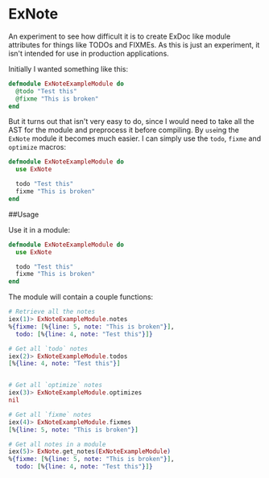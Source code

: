 ExNote
======

An experiment to see how difficult it is to create ExDoc like module attributes for things like TODOs and FIXMEs. As this is just an experiment, it isn't intended for use in production applications.

Initially I wanted something like this:

``` elixir
defmodule ExNoteExampleModule do
  @todo "Test this"
  @fixme "This is broken"
end
```

But it turns out that isn't very easy to do, since I would need to take all the AST for the module and preprocess it before compiling. By `use`ing the `ExNote` module it becomes much easier. I can simply use the `todo`, `fixme` and `optimize` macros:

``` elixir
defmodule ExNoteExampleModule do
  use ExNote

  todo "Test this"
  fixme "This is broken"
end
```

##Usage

Use it in a module:

``` elixir
defmodule ExNoteExampleModule do
  use ExNote

  todo "Test this"
  fixme "This is broken"
end
```

The module will contain a couple functions:

``` elixir
# Retrieve all the notes
iex(1)> ExNoteExampleModule.notes
%{fixme: [%{line: 5, note: "This is broken"}],
  todo: [%{line: 4, note: "Test this"}]}

# Get all `todo` notes
iex(2)> ExNoteExampleModule.todos
[%{line: 4, note: "Test this"}]


# Get all `optimize` notes
iex(3)> ExNoteExampleModule.optimizes
nil

# Get all `fixme` notes
iex(4)> ExNoteExampleModule.fixmes
[%{line: 5, note: "This is broken"}]

# Get all notes in a module
iex(5)> ExNote.get_notes(ExNoteExampleModule)
%{fixme: [%{line: 5, note: "This is broken"}],
  todo: [%{line: 4, note: "Test this"}]}
```
